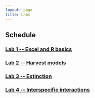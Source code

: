 ```yaml
---
layout: page
title: Labs
---
```


## Schedule

### [Lab 1 -- Excel and R basics](intro/Excel-R-Basics.md)

### [Lab 2 -- Harvest models](harvest/harvest.md)

### [Lab 3 -- Extinction](extinction/extinction.md)

### [Lab 4 -- Interspecific interactions]()

